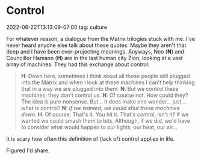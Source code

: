 # Control
2022-06-22T13:13:09-07:00
tag: culture

For whatever reason, a dialogue from the Matrix trilogies stuck with me. I've never heard anyone else talk
about these quotes. Maybe they aren't that deep and I have been over-projecting meanings. Anyways, Neo (**N**)
and Councillor Hamann (**H**) are in the last human city Zion, looking at a vast array of machines. They had
this exchange about _control_:

> **H**: Down here, sometimes I think about all those people still plugged into the Matrix and when I look at these machines I can't help thinking that in a way we are plugged into them.
> **N**: But we control these machines; they don't control us.
> **H**: Of course not. How could they? The idea is pure nonsense. But… it does make one wonder… just… what is control?
> **N**: _If we wanted, we could shut these machines down._
> **H**: Of course. That's it. You hit it. That's control, isn't it? If we wanted we could smash them to bits. Although, if we did, we'd have to consider what would happen to our lights, our heat, our air…

It is scary how often this definition of (lack of) control applies in life.

Figured I'd share.
